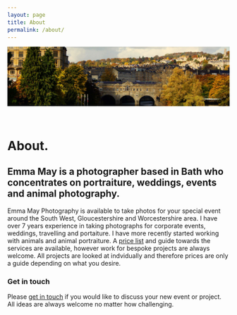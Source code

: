 ```yaml
---
layout: page
title: About
permalink: /about/
---
```


![Picturesque Photo of Pulteney Bridge, UK](/assets/img/bath-header.jpg "Picturesque Photo of Pulteney Bridge, UK")

<br>

# About.

## **Emma May** is a photographer based in Bath who concentrates on portraiture, weddings, events and animal photography.

Emma May Photography is available to take photos for your special event around the South West, Gloucestershire and Worcestershire area. I have over 7 years experience in taking photographs for corporate events, weddings, travelling and portaiture. I have more recently started working with animals and animal portraiture.
A [price list](/services) and guide towards the services are available, however work for bespoke projects are always welcome. All projects are looked at indvidually and therefore prices are only a guide depending on what you desire.

### Get in touch 

Please [get in touch](/contact) if you would like to discuss your new event or project. All ideas are always welcome no matter how challenging. 

<br>

